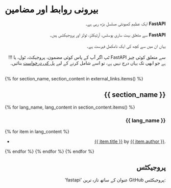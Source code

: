 # بیرونی روابط اور مضامین


<div style="direction: ltr; text-align: right;">
    ایک عظیم کمیونٹی مسلسل بڑھ رہی ہے۔ <span style="margin-right: 0;"><b>FastAPI</b></span>
</div>

<br>
<div style="direction: ltr; text-align: right;">
سے متعلق بہت ساری پوسٹس، آرٹیکلز، ٹولز اور پروجیکٹس ہیں۔  <span style="margin-right: 0;"><b>FastAPI</b></span>
</div>
<br>
<div style="text-align: right;">
    یہاں ان میں سے کچھ کی ایک نامکمل فہرست ہے۔
</div>
<br>
<div style="text-align: right;">
    !!! ٹپ اگر آپ کے پاس کوئی مضمون، پروجیکٹ، ٹول، یا FastAPI سے متعلق کوئی چیز ہے جو ابھی تک یہاں درج نہیں ہے، تو اسے شامل کرنے کے لیے <a href="https://github.com/tiangolo/fastapi/edit/master/docs/en/data/external_links.yml" class="external-link" target="_blank"> پل کی درخواست</a> بنائیں۔
</div>
<br>


{% for section_name, section_content in external_links.items() %}

## <div style="text-align: right;">{{ section_name }}</div>

{% for lang_name, lang_content in section_content.items() %}

### <div style="text-align: right;">{{ lang_name }}</div>

{% for item in lang_content %}

* <div style="text-align: right;"><a href="{{ item.link }}" class="external-link" target="_blank">{{ item.title }}</a> by <a href="{{ item.author_link }}" class="external-link" target="_blank">{{ item.author }}</a>.</div>

{% endfor %}
{% endfor %}
{% endfor %}


## <div style="text-align: right;">پروجیکٹس</div>

<div style="text-align: right;">'fastapi' عنوان کے ساتھ تازہ ترین GitHub پروجیکٹس:</div>

<div class="github-topic-projects">
</div>
